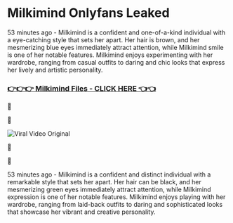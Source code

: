 # Milkimind Onlyfans Leaked

<p>53 minutes ago - Milkimind is a confident and one-of-a-kind individual with a eye-catching style that sets her apart. Her hair is brown, and her mesmerizing blue eyes immediately attract attention, while Milkimind smile is one of her notable features. Milkimind enjoys experimenting with her wardrobe, ranging from casual outfits to daring and chic looks that express her lively and artistic personality.</p><p>
<h3><a href="https://fansleaks.com-getfree.pro/milkimind" rel="nofollow">👉👉👉 Milkimind Files - CLICK HERE 👈👈</a></h3>
<p>🔻</p>
<p>🔻</p> <p>
<a href="https://fansleaks.com-getfree.pro/milkimind" rel="nofollow"><img src="https://i.imgur.com/0ZbtXZ5.gif" alt="Viral Video Original" style="max-width: 100%; display: inline-block;" data-target="animated-image.originalImage"></a>
<p>🔻</p>
<p>🔻</p> <p>53 minutes ago - Milkimind is a confident and distinct individual with a remarkable style that sets her apart. Her hair can be black, and her mesmerizing green eyes immediately attract attention, while Milkimind expression is one of her notable features. Milkimind enjoys playing with her wardrobe, ranging from laid-back outfits to daring and sophisticated looks that showcase her vibrant and creative personality.</p>